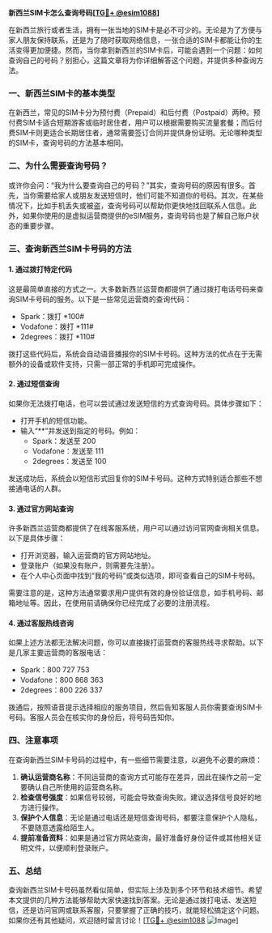 **新西兰SIM卡怎么查询号码[[TG💪+ @esim1088](https://t.me/s/esim1088)]**

在新西兰旅行或者生活，拥有一张当地的SIM卡是必不可少的。无论是为了方便与家人朋友保持联系，还是为了随时获取网络信息，一张合适的SIM卡都能让你的生活变得更加便捷。然而，当你拿到新西兰的SIM卡后，可能会遇到一个问题：如何查询自己的号码？别担心，这篇文章将为你详细解答这个问题，并提供多种查询方法。

### 一、新西兰SIM卡的基本类型

在新西兰，常见的SIM卡分为预付费（Prepaid）和后付费（Postpaid）两种。预付费SIM卡适合短期游客或临时居住者，用户可以根据需要购买流量套餐；而后付费SIM卡则更适合长期居住者，通常需要签订合同并提供身份证明。无论哪种类型的SIM卡，查询号码的方法基本相同。

### 二、为什么需要查询号码？

或许你会问：“我为什么要查询自己的号码？”其实，查询号码的原因有很多。首先，当你需要给家人或朋友发送短信时，他们可能不知道你的号码。其次，在某些情况下，比如手机丢失或被盗，查询号码可以帮助你更快地找回联系人信息。此外，如果你使用的是虚拟运营商提供的eSIM服务，查询号码也是了解自己账户状态的重要步骤。

### 三、查询新西兰SIM卡号码的方法

#### 1. **通过拨打特定代码**
这是最简单直接的方式之一。大多数新西兰运营商都提供了通过拨打电话号码来查询SIM卡号码的服务。以下是一些常见运营商的查询代码：

- Spark：拨打 *100#
- Vodafone：拨打 *111#
- 2degrees：拨打 *110#

拨打这些代码后，系统会自动语音播报你的SIM卡号码。这种方法的优点在于无需额外的设备或软件支持，只需一部正常的手机即可完成操作。

#### 2. **通过短信查询**
如果你无法拨打电话，也可以尝试通过发送短信的方式查询号码。具体步骤如下：
- 打开手机的短信功能。
- 输入“**”并发送到指定的号码。例如：
  - Spark：发送至 200
  - Vodafone：发送至 111
  - 2degrees：发送至 100

发送成功后，系统会以短信形式回复你的SIM卡号码。这种方式特别适合那些不想接通电话的人群。

#### 3. **通过官方网站查询**
许多新西兰运营商都提供了在线客服系统，用户可以通过访问官网查询相关信息。以下是具体步骤：
- 打开浏览器，输入运营商的官方网站地址。
- 登录账户（如果没有账户，则需要先注册）。
- 在个人中心页面中找到“我的号码”或类似选项，即可查看自己的SIM卡号码。

需要注意的是，这种方法通常要求用户提供有效的身份验证信息，如手机号码、邮箱地址等。因此，在使用前请确保你已经完成了必要的注册流程。

#### 4. **通过客服热线咨询**
如果上述方法都无法解决问题，你可以直接拨打运营商的客服热线寻求帮助。以下是几家主要运营商的客服电话：
- Spark：800 727 753
- Vodafone：800 868 363
- 2degrees：800 226 337

拨通后，按照语音提示选择相应的服务项目，然后告知客服人员你需要查询SIM卡号码。客服人员会在核实你的身份后，将号码告知你。

### 四、注意事项

在查询新西兰SIM卡号码的过程中，有一些细节需要注意，以避免不必要的麻烦：
1. **确认运营商名称**：不同运营商的查询方式可能存在差异，因此在操作之前一定要确认自己所使用的运营商名称。
2. **检查信号强度**：如果信号较弱，可能会导致查询失败。建议选择信号良好的地方进行操作。
3. **保护个人信息**：无论是通过电话还是短信查询号码，都要注意保护个人隐私，不要随意透露给陌生人。
4. **提前准备资料**：如果是通过官方网站查询，最好准备好身份证件或其他相关证明文件，以便顺利登录账户。

### 五、总结

查询新西兰SIM卡号码虽然看似简单，但实际上涉及到多个环节和技术细节。希望本文提供的几种方法能够帮助大家快速找到答案。无论是通过拨打电话、发送短信，还是访问官网或联系客服，只要掌握了正确的技巧，就能轻松搞定这个问题。如果你还有其他疑问，欢迎随时留言讨论！[[TG💪+ @esim1088](https://t.me/s/esim1088) ![Image](https://i.postimg.cc/4NQfJmqS/Snipaste-2025-05-13-00-14-12.png)]